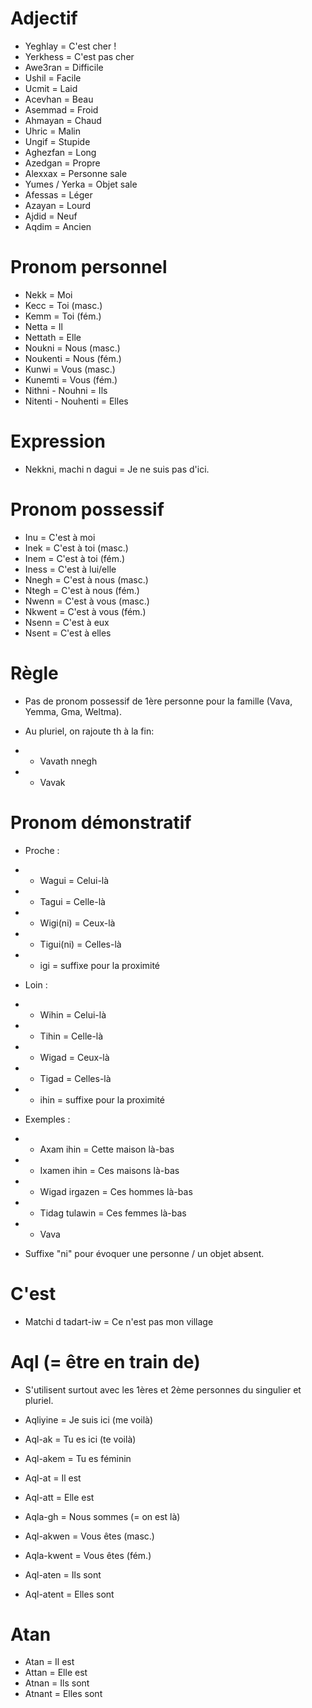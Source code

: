 # Adjectif

- Yeghlay = C'est cher !
- Yerkhess = C'est pas cher
- Awe3ran = Difficile
- Ushil = Facile
- Ucmit = Laid
- Acevhan = Beau
- Asemmad = Froid
- Ahmayan = Chaud
- Uhric = Malin
- Ungif = Stupide
- Aghezfan = Long
- Azedgan = Propre
- Alexxax = Personne sale
- Yumes / Yerka = Objet sale
- Afessas = Léger
- Azayan = Lourd
- Ajdid = Neuf
- Aqdim = Ancien

# Pronom personnel

- Nekk = Moi
- Kecc = Toi (masc.)
- Kemm = Toi (fém.)
- Netta = Il
- Nettath = Elle
- Noukni = Nous (masc.)
- Noukenti = Nous (fém.)
- Kunwi = Vous (masc.)
- Kunemti = Vous (fém.)
- Nithni - Nouhni = Ils
- Nitenti - Nouhenti = Elles

# Expression

- Nekkni, machi n dagui = Je ne suis pas d'ici.

# Pronom possessif

- Inu = C'est à moi
- Inek = C'est à toi (masc.)
- Inem = C'est à toi (fém.)
- Iness = C'est à lui/elle
- Nnegh = C'est à nous (masc.)
- Ntegh = C'est à nous (fém.)
- Nwenn = C'est à vous (masc.)
- Nkwent = C'est à vous (fém.)
- Nsenn = C'est à eux
- Nsent = C'est à elles

# Règle

- Pas de pronom possessif de 1ère personne pour la famille (Vava, Yemma, Gma, Weltma).
- Au pluriel, on rajoute th à la fin:

- - Vavath nnegh
- - Vavak

# Pronom démonstratif

- Proche :

- - Wagui = Celui-là
- - Tagui = Celle-là
- - Wigi(ni) = Ceux-là
- - Tigui(ni) = Celles-là
- - igi = suffixe pour la proximité

- Loin :

- - Wihin = Celui-là
- - Tihin = Celle-là
- - Wigad = Ceux-là
- - Tigad = Celles-là
- - ihin = suffixe pour la proximité

- Exemples :

- - Axam ihin = Cette maison là-bas
- - Ixamen ihin = Ces maisons là-bas
- - Wigad irgazen = Ces hommes là-bas
- - Tidag tulawin = Ces femmes là-bas
- - Vava

- Suffixe "ni" pour évoquer une personne / un objet absent.

# C'est

- Matchi d tadart-iw = Ce n'est pas mon village

# Aql (= être en train de)

- S'utilisent surtout avec les 1ères et 2ème personnes du singulier et pluriel.

- Aqliyine = Je suis ici (me voilà)
- Aql-ak = Tu es ici (te voilà)
- Aql-akem = Tu es féminin
- Aql-at = Il est
- Aql-att = Elle est
- Aqla-gh = Nous sommes (= on est là)
- Aql-akwen = Vous êtes (masc.)
- Aqla-kwent = Vous êtes (fém.)
- Aql-aten = Ils sont
- Aql-atent = Elles sont

# Atan

- Atan = Il est
- Attan = Elle est
- Atnan = Ils sont
- Atnant = Elles sont
